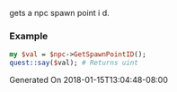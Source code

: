 gets a npc spawn point i d.
### Example

```perl
my $val = $npc->GetSpawnPointID();
quest::say($val); # Returns uint
```


Generated On 2018-01-15T13:04:48-08:00